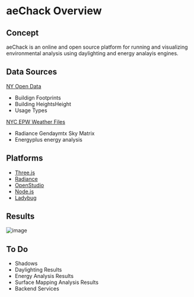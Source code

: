 # aeChack Overview

## Concept
aeChack is an online and open source platform for running and visualizing environmental analysis using daylighting and energy analayis engines.

## Data Sources
[NY Open Data](https://nycopendata.socrata.com/)

* Buildign Footprints
* Building HeightsHeight
* Usage Types

[NYC EPW Weather Files
](http://apps1.eere.energy.gov/buildings/energyplus/weatherdata_about.cfm)

* Radiance Gendaymtx Sky Matrix
* Energyplus energy analysis


## Platforms
* [Three.js](http://threejs.org/)
* [Radiance](http://radsite.lbl.gov/radiance/)
* [OpenStudio](http://openstudio.nrel.gov/)
* [Node.js](http://nodejs.org/)
* [Ladybug](http://www.grasshopper3d.com/group/ladybug)

## Results
![image](http://i.imgur.com/Y2l8YBx.jpg)

## To Do

* Shadows
* Daylighting Results
* Energy Analysis Results
* Surface Mapping Analysis Results
* Backend Services